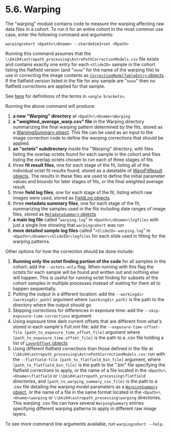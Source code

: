 # 5.6. Warping

The "warping" module contains code to measure the warping affecting raw data files in a cohort. To run it for an entire cohort in the most common use case, enter the following command and arguments:

`warpingcohort <Dpath>\<Dname> --shardedim3root <Rpath>`

Running this command assumes that the `\\bki04\astropath_processing\AstroPathCorrectionModels.csv` file exists and contains exactly one entry for each `<SlideID>` sample in the cohort listing the flatfield version (and "`none`" for the name of the warping file) to use in correcting the image contents as [`CorrectionModelTableEntry` objects](../imagecorrection/utilities.py#L4-L11). If the flatfield version listed in the file for any sample are "`none`" then no flatfield corrections are applied for that sample.

See [here](../../scans/docs/Definitions.md#43-definitions) for definitions of the terms in `<angle brackets>`.

Running the above command will produce:
1. **a new "Warping" directory** at `<Dpath>\<Dname>\Warping`
1. **a "weighted_average_warp.csv" file** in the Warping directory summarizing the final warping pattern determined by the fits, stored as a [WarpingSummary object](./utilities.py#L43-L61). This file can be used as an input to the image correction code to define the warping corrections that should be applied.
1. **an "octets" subdirectory** inside the "Warping" directory, with files listing the overlap octets found for each sample in the cohort and files listing the overlap octets chosen to run each of three stages of fits
1. three **fit result files**, one for each stage of the fit, listing all of the individual octet fit results found, stored as a datatable of [WarpFitResult objects](./utilities.py#L63-L84). The results in these files are used to define the initial parameter values and bounds for later stages of fits, or the final weighted average result.
1. three **field log files**, one for each stage of the fit, listing which raw images were used, stored as [FieldLog objects](./utilities.py#L86-L89).
1. three **metadata summary files**, one for each stage of the fit, summarizing the samples used in the fits including date ranges of image files, stored as [`MetadataSummary` objects](../../shared/samplemetadata.py#L107-L116)
1. **a main log file** called "`warping.log`" in `<Dpath>\<Dname>\logfiles` with just a single line showing that `warpingcohort` was run 
1. **more detailed sample log files** called "`<SlideID>-warping.log`" in `<Dpath>\<Dname>\<SlideID>\logfiles` for each slide used in fitting for the warping patterns.

Other options for how the correction should be done include:
1. **Running only the octet finding portion of the code** for all samples in the cohort: add the `--octets-only` flag. When running with this flag the octets for each sample will be found and written out and nothing else will happen. This is useful for running octet finding for subsets of the cohort samples in multiple processes instead of waiting for them all to happen sequentially.
1. Putting the output in a different location: add the `--workingdir [workingdir_path]` argument where `[workingdir_path]` is the path to the directory where the output should go
1. Skipping corrections for differences in exposure time: add the `--skip-exposure-time-corrections` argument
1. Using exposure time dark current offsets that are different from what's stored in each sample's Full.xml file: add the `--exposure-time-offset-file [path_to_exposure_time_offset_file]` argument where `[path_to_exposure_time_offset_file]` is the path to a .csv file holding a list of [`LayerOffset` objects](../../utilities/img_file_io.py#L20-L25)
1. Using different flatfield corrections than those defined in the file at ``\\bki04\astropath_processing\AstroPathCorrectionModels.csv``: run with the `--flatfield-file [path_to_flatfield_bin_file]` argument, where `[path_to_flatfield_bin_file]` is the path to the ".bin" file specifying the flatfield corrections to apply, or the name of a file located in the `<Dpath>\<Dname>\flatfield` or `\\bki04\astropath_processing\flatfield` directories, and `[path_to_warping_summary_csv_file]` is the path to a .csv file detailing the warping model parameters as a [`WarpingSummary` object](./utilities.py#L43-L61), or the name of a file in the same format located in the `<Dpath>\<Dname>\warping` or `\\bki04\astropath_processing\warping` directories. This warping .csv file can have several `WarpingSummary` entries specifying different warping patterns to apply in different raw image layers. 

To see more command line arguments available, run `warpingcohort --help`.
